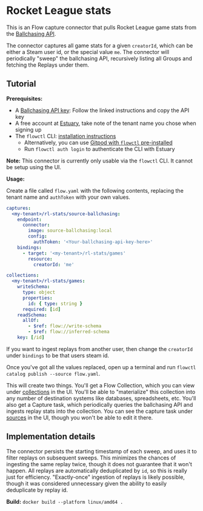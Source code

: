 # Rocket League stats

This is an Flow capture connector that pulls Rocket League game stats from the [Ballchasing API](https://ballchasing.com/).

The connector captures all game stats for a given `creatorId`, which can be either a Steam user id, or the special value `me`.
The connector will periodically "sweep" the ballchasing API, recursively listing all Groups and fetching the Replays under them.


## Tutorial

**Prerequisites:**

- A [Ballchasing API key](https://ballchasing.com/login): Follow the linked instructions and copy the API key
- A free account at [Estuary](https://dashboard.estuary.dev/), take note of the tenant name you chose when signing up
- The `flowctl` CLI: [installation instructions](https://docs.estuary.dev/getting-started/installation/#get-started-with-the-flow-cli)
    - Alternatively, you can use [Gitpod with `flowctl` pre-installed](https://gitpod.io/new#https://github.com/estuary/flow-gitpod-base)
	- Run `flowctl auth login` to authenticate the CLI with Estuary

**Note:** This connector is currently only usable via the `flowctl` CLI. It cannot be setup using the UI.

**Usage:**

Create a file called `flow.yaml` with the following contents, replacing the tenant name and `authToken` with your own values.

```yaml
captures:
  <my-tenant>/rl-stats/source-ballchasing:
    endpoint:
      connector:
        image: source-ballchasing:local
        config:
          authToken: '<Your-ballchasing-api-key-here>'
    bindings:
      - target: '<my-tenant>/rl-stats/games'
        resource:
          creatorId: 'me'

collections:
  <my-tenant>/rl-stats/games:
    writeSchema:
      type: object
      properties:
        id: { type: string }
      required: [id]
    readSchema:
      allOf:
        - $ref: flow://write-schema
        - $ref: flow://inferred-schema
    key: [/id]
```

If you want to ingest replays from another user, then change the `creatorId` under `bindings` to be that users steam id.

Once you've got all the values replaced, open up a terminal and run `flowctl catalog publish --source flow.yaml`.

This will create two things. You'll get a Flow Collection, which you can view under [collections](https://dashboard.estuary.dev/collections) in the UI. You'll be able to "materialize" this collection into any number of destination systems like databases, spreadsheets, etc. You'll also get a Capture task, which periodically queries the ballchasing API and ingests replay stats into the collection. You can see the capture task under [sources](https://dashboard.estuary.dev/captures) in the UI, though you won't be able to edit it there.

## Implementation details

The connector persists the starting timestamp of each sweep, and uses it to filter replays on subsequent sweeps. This minimizes the chances of ingesting the same replay twice, though it does not guarantee that it won't happen. All replays are automatically deduplicated by `id`, so this is really just for efficiency. "Exactly-once" ingestion of replays is likely possible, though it was considered unnecessary given the ability to easily deduplicate by replay id.

**Build:** `docker build --platform linux/amd64 .`
